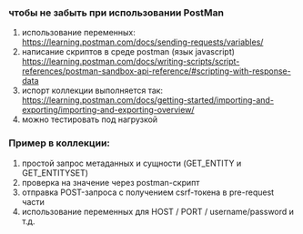 ### чтобы не забыть при использовании PostMan

1) использование переменных: https://learning.postman.com/docs/sending-requests/variables/
2) написание скриптов в среде postman (язык javascript) https://learning.postman.com/docs/writing-scripts/script-references/postman-sandbox-api-reference/#scripting-with-response-data
3) испорт коллекции выполняется так: https://learning.postman.com/docs/getting-started/importing-and-exporting/importing-and-exporting-overview/
4) можно тестировать под нагрузкой

### Пример в коллекции:
1) простой запрос метаданных и сущности (GET_ENTITY и GET_ENTITYSET)
2) проверка на значение через postman-скрипт
3) отправка POST-запроса с получением csrf-токена в  pre-request части
4) использование переменных для HOST / PORT / username/password и т.д.

